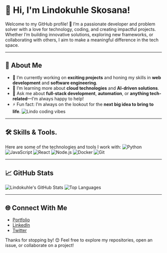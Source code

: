 # 👋 Hi, I'm Lindokuhle Skosana!

Welcome to my GitHub profile! 🚀 I’m a passionate developer and problem solver with a love for technology, coding, and creating impactful projects. Whether I’m building innovative solutions, exploring new frameworks, or collaborating with others, I aim to make a meaningful difference in the tech space.

---

## 🌟 About Me
- 🔭 I’m currently working on **exciting projects** and honing my skills in **web development** and **software engineering**.
- 🌱 I’m learning more about **cloud technologies** and **AI-driven solutions**.
- 💬 Ask me about **full-stack development**, **automation**, or **anything tech-related**—I’m always happy to help!
- ⚡ Fun fact: I’m always on the lookout for the **next big idea to bring to life**.
![Lindo coding vibes](https://camo.githubusercontent.com/2fadbfb77397351914a7175434d72a044a0177f26342fd72f0586f6374d43ff5/68747470733a2f2f6d656469612e6c6963646e2e636f6d2f646d732f696d6167652f44353631324151486d665875303357494268412f61727469636c652d636f7665725f696d6167652d736872696e6b5f3732305f313238302f302f313638393031323633333538303f653d3231343734383336343726763d6265746126743d744c544a374e524c5a4568374e7a4a5475724b356b5646795a75687176456f5f5152584d665a45696c5073)
---

## 🛠️ Skills & Tools.
Here are some of the technologies and tools I work with:
![Python](https://img.shields.io/badge/-Python-blue?style=flat)
![JavaScript](https://img.shields.io/badge/-JavaScript-yellow?style=flat)
![React](https://img.shields.io/badge/-React-61DAFB?style=flat)
![Node.js](https://img.shields.io/badge/-Node.js-green?style=flat)
![Docker](https://img.shields.io/badge/-Docker-blue?style=flat)
![Git](https://img.shields.io/badge/-Git-orange?style=flat)

---

## 📈 GitHub Stats
![Lindokuhle's GitHub Stats](https://github-readme-stats.vercel.app/api?username=lindokuhleskosana&show_icons=true&theme=radical)
![Top Languages](https://github-readme-stats.vercel.app/api/top-langs/?username=lindokuhleskosana&layout=compact&theme=radical)

---

## 🌐 Connect With Me
- [Portfolio](https://lindokuhleskosana.co.za/)
- [LinkedIn](https://www.linkedin.com/in/lindokuhle-skosana/)
- [Twitter](https://x.com/LindokuhleSko)

Thanks for stopping by! 😊 Feel free to explore my repositories, open an issue, or collaborate on a project!
